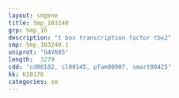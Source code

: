```yaml
---
layout: smgene
title: Smp_163240
grp: Smp_16
description: "t box transcription factor tbx2"
smp: Smp_163240.1
uniprot: "G4V685"
length:  3279
cdd: "cd00182, cl00145, pfam00907, smart00425"
kk: K10176
categories: sm
---
```

